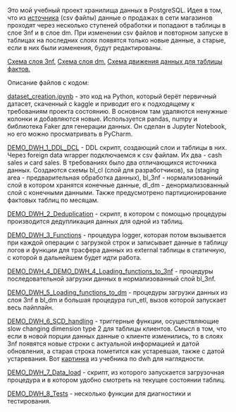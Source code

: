 Это мой учебный проект хранилища данных в PostgreSQL. Идея в том, что из [источника](https://drive.google.com/drive/folders/12gPWRWku1FBQrulvPyrthSajBrL2CE6E?usp=sharing) (csv файлы) данные о продажах в сети магазинов проходят через несколько ступеней обработки и попадают в таблицы в слое 3nf и в слое dm. При изменении csv файлов и повторном запуске в таблицах на последних слоях появятся только новые данные, а старые, если в них были изменения, будут редактированы.

[Схема слоя 3nf.](https://github.com/spike0spiegel/dwh_demo_meniailov/blob/main/3nf_scheme.png)
[Схема слоя dm.](https://github.com/spike0spiegel/dwh_demo_meniailov/blob/main/dm_scheme.png)
[Схема движения данных для таблицы фактов.]()

Описание файлов с кодом:

[dataset_creation.ipynb](https://github.com/spike0spiegel/dwh_demo_meniailov/blob/main/dataset_creation.ipynb)  - это код на Python, который берёт первичный датасет, скаченный с kaggle и приводит его к подходящему к требованиям проекта состоянию. В основном там удаляются ненужные колонки и добавляются новые. Используется pandas, numpy и библиотека Faker для генерации данных. Он сделан в Jupyter Notebook, но его можно просматривать в PyCharm. 

[DEMO_DWH_1_DDL_DCL](https://github.com/spike0spiegel/dwh_demo_meniailov/blob/main/DEMO_DWH_1_DDL_DCL.sql) - DDL скрипт, создающий слои и таблицы в них. Через foreign data wrapper подключаемся к csv файлам. Их два - cash sales и card sales. В требованиях было два отличающихся источника данных. Создаются схемы bl_cl (слой для разработчиков), sa (staging area - предварительная обработка данных), bl_3nf - нормализованный слой в котором хранятся конечные данные, dl_dm - денормализованный слой с конечными данными. Также предусмотрено партиционирование фактовых таблиц по месяцам.

[DEMO_DWH_2_Deduplication](https://github.com/spike0spiegel/dwh_demo_meniailov/blob/main/DEMO_DWH_2_Deduplication.sql) - скрипт, в котором с помощью процедуры производится дедупликация данных для одной из таблиц.

[DEMO_DWH_3_Functions](https://github.com/spike0spiegel/dwh_demo_meniailov/blob/main/DEMO_DWH_3_Functions.sql) - процедура logger, которая потом вызывается при каждой операции с загрузкой строк и записывает данные в таблицу логов и функции для трасфера данных из external таблицы в статичную, с которой в дальнейшем будет идти работа.

[DEMO_DWH_4_DEMO_DWH_4_Loading_functions_to_3nf](https://github.com/spike0spiegel/dwh_demo_meniailov/blob/main/DEMO_DWH_4_Loading_functions_to_3nf.sql) - процедуры последовательной загрузки данных в нормализованный слой bl_3nf.

[DEMO_DWH_5_Loading_functions_to_dm](https://github.com/spike0spiegel/dwh_demo_meniailov/blob/main/DEMO_DWH_5_Loading_functions_to_dm.sql) - процедуры загрузки данных из слоя 3nf в bl_dm и большая процедура run_etl, вызов которой запускает весь пайплайн.

[DEMO_DWH_6_SCD_handling](https://github.com/spike0spiegel/dwh_demo_meniailov/blob/main/DEMO_DWH_6_SCD_handling.sql) - триггерные функции, осуществляющие slow changing dimension type 2 для таблицы клиентов. Смысл в том, что если в новой порции данных данные о клиенте изменились, то в слоях 3nf появятся новые строки с актуальной информацией и датой обновления, а старая строка пометится как устаревшая, также с датой устаревания. Вот [картинка](https://github.com/spike0spiegel/dwh_demo_meniailov/blob/main/scd2_example.png) из учебника по dwh для наглядности.

[DEMO_DWH_7_Data_load](https://github.com/spike0spiegel/dwh_demo_meniailov/blob/main/DEMO_DWH_7_Data_load.sql) - скрипт, из которого запускается загрузочная процедура и в котором удобно смотреть на текущее состоянии таблиц.

[DEMO_DWH_8_Tests](https://github.com/spike0spiegel/dwh_demo_meniailov/blob/main/DEMO_DWH_8_Tests.sql) - несколько функции для диагностики и тестирования. 




